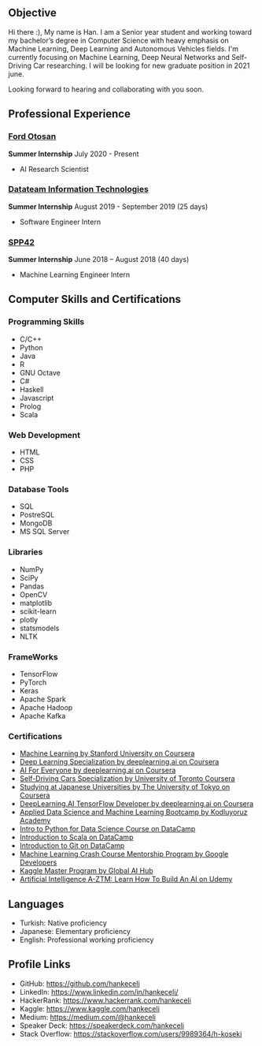
## Objective

  Hi there :), My name is Han. I am a Senior year student and working toward my bachelor’s degree in Computer Science with heavy emphasis on Machine Learning, Deep Learning and Autonomous Vehicles fields. I'm currently focusing on Machine Learning, Deep Neural Networks and Self-Driving Car researching. I will be looking for new graduate position in 2021 june.

Looking forward to hearing and collaborating with you soon.

## Professional Experience

### [Ford Otosan](https://www.fordotosan.com.tr/)
  **Summer Internship**      July 2020 - Present
  
  * AI Research Scientist 

### [Datateam Information Technologies](http://www.datateam.com.tr/en/home/)
  **Summer Internship**      August 2019 - September 2019 (25 days)
  
  * Software Engineer Intern

### [SPP42](https://spp42.com/)

  **Summer Internship**      June 2018 – August 2018 (40 days)

  * Machine Learning Engineer Intern
  
## Computer Skills and Certifications

### Programming Skills 
  * C/C++
  * Python
  * Java
  * R
  * GNU Octave  
  * C#
  * Haskell
  * Javascript
  * Prolog
  * Scala
  
### Web Development 
  * HTML
  * CSS
  * PHP
  
### Database Tools 
  * SQL
  * PostreSQL
  * MongoDB
  * MS SQL Server
  
### Libraries 
  * NumPy
  * SciPy
  * Pandas
  * OpenCV
  * matplotlib
  * scikit-learn
  * plotly
  * statsmodels
  * NLTK
  
### FrameWorks 
  * TensorFlow
  * PyTorch
  * Keras
  * Apache Spark
  * Apache Hadoop
  * Apache Kafka
  
  
### Certifications 
  * [Machine Learning by Stanford University on Coursera](https://www.coursera.org/account/accomplishments/verify/HAWD4WP4XTQH)
  * [Deep Learning Specialization by deeplearning.ai on Coursera](https://www.coursera.org/account/accomplishments/specialization/MCVW6N38CV5E)
  * [AI For Everyone by deeplearning.ai on Coursera](https://www.coursera.org/account/accomplishments/records/BM5H6Q2QUFJZ)
  * [Self-Driving Cars Specialization by University of Toronto Coursera](https://www.coursera.org/account/accomplishments/specialization/certificate/FZR9JNGMUJ8F)
  * [Studying at Japanese Universities by The University of Tokyo on Coursera](https://www.coursera.org/account/accomplishments/certificate/QQQC3Z6NA6HS)
  * [DeepLearning.AI TensorFlow Developer by deeplearning.ai on Coursera](https://www.coursera.org/account/accomplishments/specialization/certificate/QTMT62MLY88)
  * [Applied Data Science and Machine Learning Bootcamp by Kodluyoruz Academy](https://www.kodluyoruz.org/event/veribilimi-makineogrenmesi-ankara/)
  * [Intro to Python for Data Science Course on DataCamp](https://www.datacamp.com/statement-of-accomplishment/course/398f45feab54b260d3dc2548c8b05b76a1b0ec92)
  * [Introduction to Scala on DataCamp](https://www.datacamp.com/statement-of-accomplishment/course/34c6413533efe44ea41b58eee78f7c700563340d)
  * [Introduction to Git on DataCamp](https://www.datacamp.com/statement-of-accomplishment/course/ad8961931c8a58440e3b4ea30e64fdfcd9c7f475)
  * [Machine Learning Crash Course Mentorship Program by Google Developers](https://verified.cv/en/verify/995498515093)
  * [Kaggle Master Program by Global AI Hub](https://verified.cv/en/verify/520364827720)
  * [Artificial Intelligence A-ZTM: Learn How To Build An AI on Udemy](https://www.udemy.com/certificate/UC-FMRA52F7/)
  
  
## Languages
  * Turkish: Native proficiency
  * Japanese: Elementary proficiency
  * English: Professional working proficiency
  
## Profile Links
  * GitHub: <https://github.com/hankeceli>
  * LinkedIn: <https://www.linkedin.com/in/hankeceli/>
  * HackerRank: <https://www.hackerrank.com/hankeceli>
  * Kaggle: <https://www.kaggle.com/hankeceli>
  * Medium: <https://medium.com/@hankeceli>
  * Speaker Deck: <https://speakerdeck.com/hankeceli>
  * Stack Overflow: <https://stackoverflow.com/users/9989364/h-koseki>
